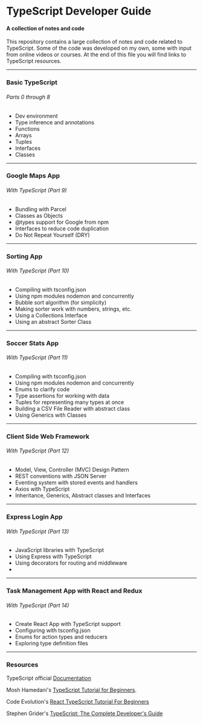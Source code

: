 # TypeScript Developer Guide

#### A collection of notes and code

This repository contains a large collection of notes and code related to TypeScript. Some of the code was developed on my own, some with input from online videos or courses. At the end of this file you will find links to TypeScript resources.

<hr>
<h3>Basic TypeScript</h3>
<h6>Parts 0 through 8</h6>
<ul>
<li>Dev environment</li>
<li>Type inference and annotations</li>
<li>Functions</li>
<li>Arrays</li>
<li>Tuples</li>
<li>Interfaces</li>
<li>Classes</li>
</ul>

<hr>
<h3>Google Maps App</h3>
<h6>With TypeScript (Part 9)</h6>
<ul>
<li>Bundling with Parcel</li>
<li>Classes as Objects</li>
<li>@types support for Google from npm</li>
<li>Interfaces to reduce code duplication</li>
<li>Do Not Repeat Yourself (DRY)</li>
</ul>
<hr>
<h3>Sorting App</h3>
<h6>With TypeScript (Part 10)</h6>
<ul>
<li>Compiling with tsconfig.json</li>
<li>Using npm modules nodemon and concurrently</li>
<li>Bubble sort algorithm (for simplicity)</li>
<li>Making sorter work with numbers, strings, etc.</li>
<li>Using a Collections Interface</li>
<li>Using an abstract Sorter Class</li>
</ul>
<hr>
<h3>Soccer Stats App</h3>
<h6>With TypeScript (Part 11)</h6>
<ul>
<li>Compiling with tsconfig.json</li>
<li>Using npm modules nodemon and concurrently</li>
<li>Enums to clarify code</li>
<li>Type assertions for working with data</li>
<li>Tuples for representing many types at once</li>
<li>Building a CSV File Reader with abstract class</li>
<li>Using Generics with Classes</li>
</ul>
<hr>
<h3>Client Side Web Framework</h3>
<h6>With TypeScript (Part 12)</h6>
<ul>
<li>Model, View, Controller (MVC) Design Pattern</li>
<li>REST conventions with JSON Server</li>
<li>Eventing system with stored events and handlers</li>
<li>Axios with TypeScript</li>
<li>Inheritance, Generics, Abstract classes and Interfaces</li>
</ul>
<hr>
<h3>Express Login App</h3>
<h6>With TypeScript (Part 13)</h6>
<ul>
<li>JavaScript libraries with TypeScript</li>
<li>Using Express with TypeScript</li>
<li>Using decorators for routing and middleware</li>
<li></li>
</ul>
<hr>
<h3>Task Management App with React and Redux</h3>
<h6>With TypeScript (Part 14)</h6>
<ul>
<li>Create React App with TypeScript support</li>
<li>Configuring with tsconfig.json</li>
<li>Enums for action types and reducers</li>
<li>Exploring type definition files</li>

</ul>
<hr>

### Resources

TypeScript official <a href="https://www.typescriptlang.org/docs/">Documentation</a>

Mosh Hamedani's <a href="https://www.youtube.com/watch?v=d56mG7DezGs">TypeScript Tutorial for Beginners</a>.

Code Evolution's <a href="https://www.youtube.com/watch?v=TiSGujM22OI&list=PLC3y8-rFHvwi1AXijGTKM0BKtHzVC-LSK">React TypeScript Tutorial For Beginners</a>

Stephen Grider's <a href="https://www.udemy.com/course/typescript-the-complete-developers-guide/">TypeScript: The Complete Developer's Guide</a>
